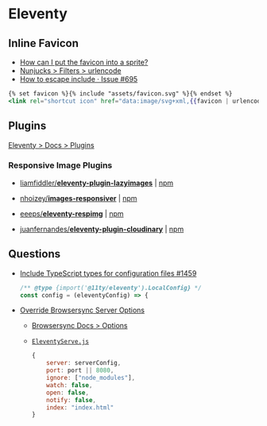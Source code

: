 # Eleventy




## Inline Favicon

* [How can I put the favicon into a sprite?](https://stackoverflow.com/a/62438464/1366033)
* [Nunjucks > Filters > urlencode](https://mozilla.github.io/nunjucks/templating.html#urlencode)
* [How to escape include · Issue #695](https://github.com/mozilla/nunjucks/issues/695)

<!-- {% raw %} -->

```hbs
{% set favicon %}{% include "assets/favicon.svg" %}{% endset %}
<link rel="shortcut icon" href="data:image/svg+xml,{{favicon | urlencode}}" type="image/svg+xml" />
```

<!-- {% endraw %} -->

## Plugins

[Eleventy > Docs > Plugins](https://www.11ty.dev/docs/plugins/)

### Responsive Image Plugins


* [liamfiddler/**eleventy-plugin-lazyimages**](https://github.com/liamfiddler/eleventy-plugin-lazyimages) | [npm](https://www.npmjs.com/package/eleventy-plugin-lazyimages)
* [nhoizey/**images-responsiver**](https://github.com/nhoizey/images-responsiver/) | [npm](https://www.npmjs.com/package/eleventy-plugin-images-responsiver)


* [eeeps/**eleventy-respimg**](https://github.com/eeeps/eleventy-respimg) | [npm](https://www.npmjs.com/package/eleventy-plugin-respimg)
* [juanfernandes/**eleventy-plugin-cloudinary**](https://github.com/juanfernandes/eleventy-plugin-cloudinary) | [npm](https://www.npmjs.com/package/eleventy-plugin-cloudinary)


## Questions

* [Include TypeScript types for configuration files #1459](https://github.com/11ty/eleventy/issues/1459)

  ```js
  /** @type {import('@11ty/eleventy').LocalConfig} */
  const config = (eleventyConfig) => {
  ```

* [Override Browsersync Server Options](https://www.11ty.dev/docs/watch-serve/#override-browsersync-server-options)
  * [Browsersync Docs > Options](https://browsersync.io/docs/options)
  * [`EleventyServe.js`](https://github.com/11ty/eleventy/blob/master/src/EleventyServe.js)

    ```js
    {
        server: serverConfig,
        port: port || 8080,
        ignore: ["node_modules"],
        watch: false,
        open: false,
        notify: false,
        index: "index.html"
    }
    ```

